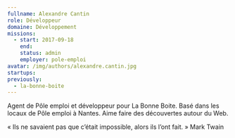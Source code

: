 ```yaml
---
fullname: Alexandre Cantin
role: Développeur
domaine: Développement
missions:
  - start: 2017-09-18
    end:
    status: admin
    employer: pole-emploi
avatar: /img/authors/alexandre.cantin.jpg
startups:
previously: 
  - la-bonne-boite
---
```


Agent de Pôle emploi et développeur pour La Bonne Boite.
Basé dans les locaux de Pôle emploi à Nantes.
Aime faire des découvertes autour du Web.

« Ils ne savaient pas que c’était impossible, alors ils l’ont fait. » Mark Twain
